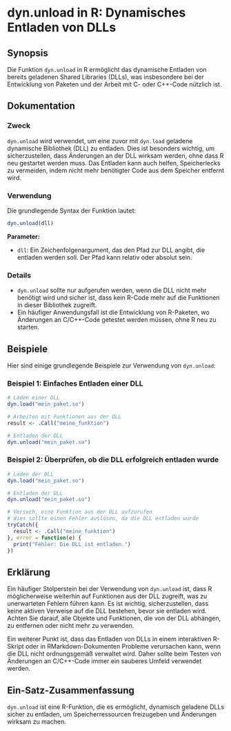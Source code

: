 <!--
Meta Description: # dyn.unload in R: Dynamisches Entladen von DLLs ## Synopsis Die Funktion `dyn.unload` in R ermöglicht das dynamische Entladen von bereits geladenen S...
Meta Keywords: dll, entladen, dyn, die, der
-->

# dyn.unload in R: Dynamisches Entladen von DLLs

## Synopsis
Die Funktion `dyn.unload` in R ermöglicht das dynamische Entladen von bereits geladenen Shared Libraries (DLLs), was insbesondere bei der Entwicklung von Paketen und der Arbeit mit C- oder C++-Code nützlich ist.

## Dokumentation
### Zweck
`dyn.unload` wird verwendet, um eine zuvor mit `dyn.load` geladene dynamische Bibliothek (DLL) zu entladen. Dies ist besonders wichtig, um sicherzustellen, dass Änderungen an der DLL wirksam werden, ohne dass R neu gestartet werden muss. Das Entladen kann auch helfen, Speicherlecks zu vermeiden, indem nicht mehr benötigter Code aus dem Speicher entfernt wird.

### Verwendung
Die grundlegende Syntax der Funktion lautet:

```R
dyn.unload(dll)
```

**Parameter:**
- `dll`: Ein Zeichenfolgenargument, das den Pfad zur DLL angibt, die entladen werden soll. Der Pfad kann relativ oder absolut sein.

### Details
- `dyn.unload` sollte nur aufgerufen werden, wenn die DLL nicht mehr benötigt wird und sicher ist, dass kein R-Code mehr auf die Funktionen in dieser Bibliothek zugreift.
- Ein häufiger Anwendungsfall ist die Entwicklung von R-Paketen, wo Änderungen an C/C++-Code getestet werden müssen, ohne R neu zu starten.

## Beispiele
Hier sind einige grundlegende Beispiele zur Verwendung von `dyn.unload`:

### Beispiel 1: Einfaches Entladen einer DLL
```R
# Laden einer DLL
dyn.load("mein_paket.so")

# Arbeiten mit Funktionen aus der DLL
result <- .Call("meine_funktion")

# Entladen der DLL
dyn.unload("mein_paket.so")
```

### Beispiel 2: Überprüfen, ob die DLL erfolgreich entladen wurde
```R
# Laden der DLL
dyn.load("mein_paket.so")

# Entladen der DLL
dyn.unload("mein_paket.so")

# Versuch, eine Funktion aus der DLL aufzurufen
# dies sollte einen Fehler auslösen, da die DLL entladen wurde
tryCatch({
  result <- .Call("meine_funktion")
}, error = function(e) {
  print("Fehler: Die DLL ist entladen.")
})
```

## Erklärung
Ein häufiger Stolperstein bei der Verwendung von `dyn.unload` ist, dass R möglicherweise weiterhin auf Funktionen aus der DLL zugreift, was zu unerwarteten Fehlern führen kann. Es ist wichtig, sicherzustellen, dass keine aktiven Verweise auf die DLL bestehen, bevor sie entladen wird. Achten Sie darauf, alle Objekte und Funktionen, die von der DLL abhängen, zu entfernen oder nicht mehr zu verwenden.

Ein weiterer Punkt ist, dass das Entladen von DLLs in einem interaktiven R-Skript oder in RMarkdown-Dokumenten Probleme verursachen kann, wenn die DLL nicht ordnungsgemäß verwaltet wird. Daher sollte beim Testen von Änderungen an C/C++-Code immer ein sauberes Umfeld verwendet werden.

## Ein-Satz-Zusammenfassung
`dyn.unload` ist eine R-Funktion, die es ermöglicht, dynamisch geladene DLLs sicher zu entladen, um Speicherressourcen freizugeben und Änderungen wirksam zu machen.